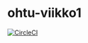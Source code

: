 # ohtu-viikko1
[![CircleCI](https://circleci.com/gh/nnecklace/ohtu-viikko1.svg?style=svg)](https://circleci.com/gh/nnecklace/ohtu-viikko1)
